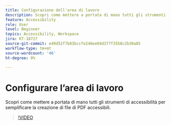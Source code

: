 ```yaml
---
title: Configurazione dell'area di lavoro
description: Scopri come mettere a portata di mano tutti gli strumenti di accessibilità per semplificare la creazione di file PDF accessibili
feature: Accessibility
role: User
level: Beginner
topics: Accessibility, Workspace
jira: KT-18727
source-git-commit: e49d52f7b83bccfe246ee69d377f3558c2b30a85
workflow-type: tm+mt
source-wordcount: '46'
ht-degree: 0%

---
```


# Configurare l’area di lavoro

Scopri come mettere a portata di mano tutti gli strumenti di accessibilità per semplificare la creazione di file di PDF accessibili.

>[!VIDEO](https://video.tv.adobe.com/v/3471624?quality=12&learn=on&hidetitle=true&captions=ita)
